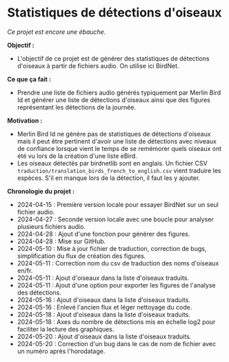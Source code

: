 # Statistiques de détections d'oiseaux

*Ce projet est encore une ébauche.*

**Objectif :**

- L'objectif de ce projet est de générer des statistiques de détections d'oiseaux à partir de fichiers audio. On utilise ici BirdNet.

**Ce que ça fait :**

- Prendre une liste de fichiers audio générés typiquement par Merlin Bird Id et générer une liste de détections d'oiseaux ainsi que des figures représentant les détections de la journée.

**Motivation :**

- Merlin Bird Id ne génère pas de statistiques de détections d'oiseaux mais il peut être pertinent d'avoir une liste de détections avec niveaux de confiance lorsque vient le temps de se remémorer quels oiseaux ont été vu lors de la création d'une liste eBird.
- Les oiseaux détectés par birdnetlib sont en anglais. Un fichier CSV `traduction/translation_birds_french_to_english.csv` vient traduire les espèces. S'il en manque lors de la détection, il faut les y ajouter.

**Chronologie du projet :**

- 2024-04-15 : Première version locale pour essayer BirdNet sur un seul fichier audio.
- 2024-04-27 : Seconde version locale avec une boucle pour analyser plusieurs fichiers audio.
- 2024-04-28 : Ajout d'une fonction pour générer des figures.
- 2024-04-28 : Mise sur GitHub.
- 2024-05-10 : Mise à jour fichier de traduction, correction de bugs, simplification du flux de création des figures.
- 2024-05-11 : Correction nom du csv de traduction des noms d'oiseaux en/fr.
- 2024-05-11 : Ajout d'oiseaux dans la liste d'oiseaux traduits.
- 2024-05-11 : Ajout d'une option pour exporter les figures de l'analyse des détections.
- 2024-05-16 : Ajout d'oiseaux dans la liste d'oiseaux traduits.
- 2024-05-16 : Enlevé l'ancien flux et léger nettoyage du code.
- 2024-05-18 : Ajout d'oiseaux dans la liste d'oiseaux traduits.
- 2024-05-18 : Axes du nombre de détections mis en échelle log2 pour faciliter la lecture des graphiques.
- 2024-05-20 : Ajout d'oiseaux dans la liste d'oiseaux traduits.
- 2024-05-20 : Correction d'un bug dans le cas de nom de fichier avec un numéro après l'horodatage.
